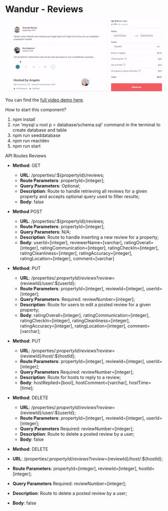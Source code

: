 # Wandur - Reviews
![](wandur-demo.gif)

You can find the [full video demo here](https://www.youtube.com/watch?v=qrVjz0TRAr8&t).

How to start this component?

1. npm install
2. run 'mysql u root p < database/schema.sql' command in the terminal to create database and table
3. npm run seeddatabase
4. npm run reactdev
5. npm run start

API Routes  Reviews

* **Method**: GET
  *  **URL**: /properties/:${propertyId}/reviews;
  *  **Route Parameters**: propertyId=[integer];
  *  **Query Parameters**: Optional;
  *  **Description**: Route to handle retrieving all reviews for a given property and accepts optional query used to filter results;
  *  **Body**: false


* **Method** POST
  *  **URL**: /properties/:${propertyId}/reviews;
  *  **Route Parameters**: propertyId=[integer];
  *  **Query Parameters**: N/A;
  *  **Description**: Route to handle inserting a new review for a property;
  *  **Body**: userId=[integer], reviewerName=[varchar], ratingOverall=[integer], ratingCommunication=[integer], ratingCheckIn=[integer], ratingCleanliness=[integer], ratingAccuracy=[integer], ratingLocation=[integer], comment=[varchar]


* **Method**: PUT
  *  **URL**: /properties/:${propertyId}/reviews?review=${reviewId}/user/:${userId};
  *  **Route Parameters**: propertyId=[integer], reviewId=[integer], userId=[integer];
  *  **Query Parameters**: Required: reviewNumber=[integer];
  *  **Description**: Route for users to edit a posted review for a given property;
  *  **Body**: ratingOverall=[integer], ratingCommunication=[integer], ratingCheckIn=[integer], ratingCleanliness=[integer], ratingAccuracy=[integer], ratingLocation=[integer], comment=[varchar];

* **Method**: PUT
  *  **URL**: /properties/:${propertyId}/reviews?review=${reviewId}/host/:${hostId};
  *  **Route Parameters**: propertyId=[integer], reviewId=[integer], userId=[integer];
  *  **Query Parameters** Required: reviewNumber=[integer];
  *  **Description**: Route for hosts to reply to a review;
  *  **Body**: hostReplied=[bool], hostComment=[varchar], hostTime=[time];

* **Method**: DELETE
  *  **URL**: /properties/:${propertyId}/reviews?review=${reviewId}/user/:${userId};
  *  **Route Parameters**: propertyId=[integer], reviewId=[integer], userId=[integer];
  *  **Query Parameters** Required: reviewNumber=[integer];
  *  **Description**: Route to delete a posted review by a user;
  *  **Body**: false
 
 * **Method**: DELETE
  *  **URL**: /properties/:${propertyId}/reviews?review=${reviewId}/host/:${hostId};
  *  **Route Parameters**: propertyId=[integer], reviewId=[integer], hostId=[integer];
  *  **Query Parameters** Required: reviewNumber=[integer];
  *  **Description**: Route to delete a posted review by a user;
  *  **Body**: false


